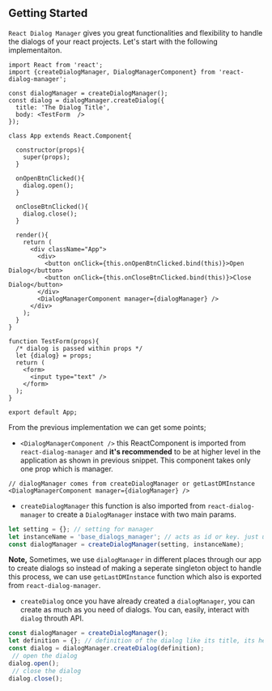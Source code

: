 ## Getting Started
`React Dialog Manager` gives you great functionalities and flexibility to handle the dialogs of your react projects. Let's start with the following implementaiton.
```JSX
import React from 'react';
import {createDialogManager, DialogManagerComponent} from 'react-dialog-manager';

const dialogManager = createDialogManager();
const dialog = dialogManager.createDialog({
  title: 'The Dialog Title',
  body: <TestForm  />
});

class App extends React.Component{

  constructor(props){
    super(props);
  }

  onOpenBtnClicked(){
    dialog.open();
  }

  onCloseBtnClicked(){
    dialog.close();
  }

  render(){
    return (
      <div className="App">
        <div>
          <button onClick={this.onOpenBtnClicked.bind(this)}>Open Dialog</button>
          <button onClick={this.onCloseBtnClicked.bind(this)}>Close Dialog</button>
        </div>
        <DialogManagerComponent manager={dialogManager} />
      </div>
    );
  }
}

function TestForm(props){
  /* dialog is passed within props */
  let {dialog} = props;
  return (
    <form>
      <input type="text" />
    </form>
  );
}

export default App;
```
From the previous implementation we can get some points; 
* `<DialogManagerComponent />` this ReactComponent is imported from `react-dialog-manager` and **it's recommended** to be at higher level in the application as shown in previous snippet. This component takes only one prop which is manager.
```JSX
// dialogManager comes from createDialogManager or getLastDMInstance
<DialogManagerComponent manager={dialogManager} />
```

* `createDialogManager` this function is also imported from `react-dialog-manager` to create a `DialogManager` instace with two main params.
```js
let setting = {}; // setting for manager
let instanceName = 'base_dialogs_manager'; // acts as id or key. just used for identification.
const dialogManager = createDialogManager(setting, instanceName);
```
 **Note,**  Sometimes, we use `dialogManager` in different places through our app to create dialogs so instead of making a seperate singleton object to handle this process, we can use `getLastDMInstance` function which also is exported from `react-dialog-manager`.

* `createDialog` once you have already created a `dialogManager`, you can create as much as you need of dialogs. You can, easily, interact with `dialog` throuth API.
```js
const dialogManager = createDialogManager();
let definition = {}; // definition of the dialog like its title, its header, its body ... etc.
const dialog = dialogManager.createDialog(definition);
 // open the dialog
dialog.open();
 // close the dialog
dialog.close();
```